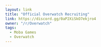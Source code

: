 ```yaml
---
layout: link
title: "Official Overwatch Recruiting"
link: https://discord.gg/0aP2XiSkO7ekjro4
owner: "/r/Overwatch"
tags: 
  - Moba Games
  - Overwatch
---
```

